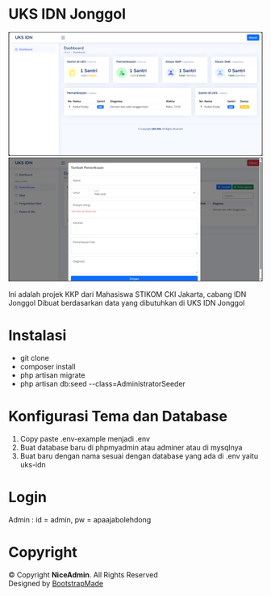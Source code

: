 # UKS IDN Jonggol

![alt text](https://github.com/initialgr/uks-idn/blob/main/public/template/assets/img/dashboard.png)
![alt text](https://github.com/initialgr/uks-idn/blob/main/public/template/assets/img/pemeriksaan.png)

Ini adalah projek KKP dari Mahasiswa STIKOM CKI Jakarta, cabang IDN Jonggol
Dibuat berdasarkan data yang dibutuhkan di UKS IDN Jonggol

# Instalasi

-   git clone
-   composer install
-   php artisan migrate
-   php artisan db:seed --class=AdministratorSeeder

# Konfigurasi Tema dan Database

1. Copy paste .env-example menjadi .env
2. Buat database baru di phpmyadmin atau adminer atau di mysqlnya
3. Buat baru dengan nama sesuai dengan database yang ada di .env yaitu uks-idn

# Login

Admin : id = admin, pw = apaajabolehdong

# Copyright

 <div class="copyright">
      &copy; Copyright <strong><span>NiceAdmin</span></strong>. All Rights Reserved
    </div>
    <div class="credits">
      <!-- All the links in the footer should remain intact. -->
      <!-- You can delete the links only if you purchased the pro version. -->
      <!-- Licensing information: https://bootstrapmade.com/license/ -->
      <!-- Purchase the pro version with working PHP/AJAX contact form: https://bootstrapmade.com/nice-admin-bootstrap-admin-html-template/ -->
      Designed by <a href="https://bootstrapmade.com/">BootstrapMade</a>
 </div>

